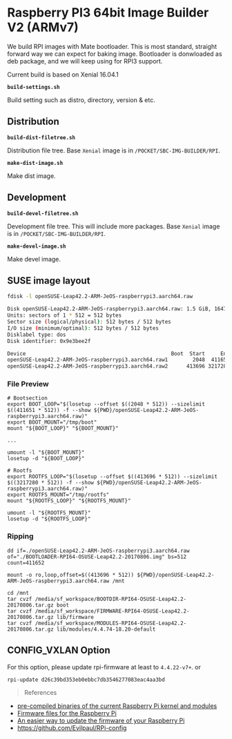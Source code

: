 # Raspberry PI3 64bit Image Builder V2 (ARMv7)

We build RPI images with Mate bootloader. This is most standard, straight forward way we can expect for baking image. Bootloader is donwloaded as deb package, and we will keep using for RPI3 support.

Current build is based on Xenial 16.04.1

**`build-settings.sh`**

Build setting such as distro, directory, version & etc.   

## Distribution

**`build-dist-filetree.sh`**

Distribution file tree. Base `Xenial` image is in `/POCKET/SBC-IMG-BUILDER/RPI`.  

**`make-dist-image.sh`**

Make dist image.  

## Development

**`build-devel-filetree.sh`**

Development file tree. This will include more packages. Base `Xenial` image is in `/POCKET/SBC-IMG-BUILDER/RPI`.   

**`make-devel-image.sh`**

Make devel image.  

## SUSE image layout

```sh
fdisk -l openSUSE-Leap42.2-ARM-JeOS-raspberrypi3.aarch64.raw

Disk openSUSE-Leap42.2-ARM-JeOS-raspberrypi3.aarch64.raw: 1.5 GiB, 1647312896 bytes, 3217408 sectors
Units: sectors of 1 * 512 = 512 bytes
Sector size (logical/physical): 512 bytes / 512 bytes
I/O size (minimum/optimal): 512 bytes / 512 bytes
Disklabel type: dos
Disk identifier: 0x9e3bee2f

Device                                               Boot  Start     End Sectors  Size Id Type
openSUSE-Leap42.2-ARM-JeOS-raspberrypi3.aarch64.raw1        2048  411651  409604  200M  c W95 FAT32 (LBA)
openSUSE-Leap42.2-ARM-JeOS-raspberrypi3.aarch64.raw2      413696 3217280 2803585  1.3G 83 Linux
```

### File Preview
```
# Bootsection
export BOOT_LOOP="$(losetup --offset $((2048 * 512)) --sizelimit $((411651 * 512)) -f --show ${PWD}/openSUSE-Leap42.2-ARM-JeOS-raspberrypi3.aarch64.raw)"
export BOOT_MOUNT="/tmp/boot"
mount "${BOOT_LOOP}" "${BOOT_MOUNT}"

...

umount -l "${BOOT_MOUNT}"
losetup -d "${BOOT_LOOP}"

# Rootfs
export ROOTFS_LOOP="$(losetup --offset $((413696 * 512)) --sizelimit $((3217280 * 512)) -f --show ${PWD}/openSUSE-Leap42.2-ARM-JeOS-raspberrypi3.aarch64.raw)"
export ROOTFS_MOUNT="/tmp/rootfs"
mount "${ROOTFS_LOOP}" "${ROOTFS_MOUNT}"

umount -l "${ROOTFS_MOUNT}"
losetup -d "${ROOTFS_LOOP}"
```

### Ripping

```
dd if=./openSUSE-Leap42.2-ARM-JeOS-raspberrypi3.aarch64.raw of="./BOOTLOADER-RPI64-OSUSE-Leap42.2-20170806.img" bs=512 count=411652

mount -o ro,loop,offset=$((413696 * 512)) ${PWD}/openSUSE-Leap42.2-ARM-JeOS-raspberrypi3.aarch64.raw /mnt

cd /mnt
tar cvzf /media/sf_workspace/BOOTDIR-RPI64-OSUSE-Leap42.2-20170806.tar.gz boot
tar cvzf /media/sf_workspace/FIRMWARE-RPI64-OSUSE-Leap42.2-20170806.tar.gz lib/firmware
tar cvzf /media/sf_workspace/MODULES-RPI64-OSUSE-Leap42.2-20170806.tar.gz lib/modules/4.4.74-18.20-default
```


## CONFIG_VXLAN Option

For this option, please update rpi-firmware at least to `4.4.22-v7+`. or

```sh
rpi-update d26c39bd353eb0ebbc7db3546277083eac4aa3bd
```

> References

- [pre-compiled binaries of the current Raspberry Pi kernel and modules](https://github.com/raspberrypi/firmware)
- [Firmware files for the Raspberry Pi](https://github.com/Hexxeh/rpi-firmware)
- [An easier way to update the firmware of your Raspberry Pi](https://github.com/Hexxeh/rpi-update)
- <https://github.com/Evilpaul/RPi-config>